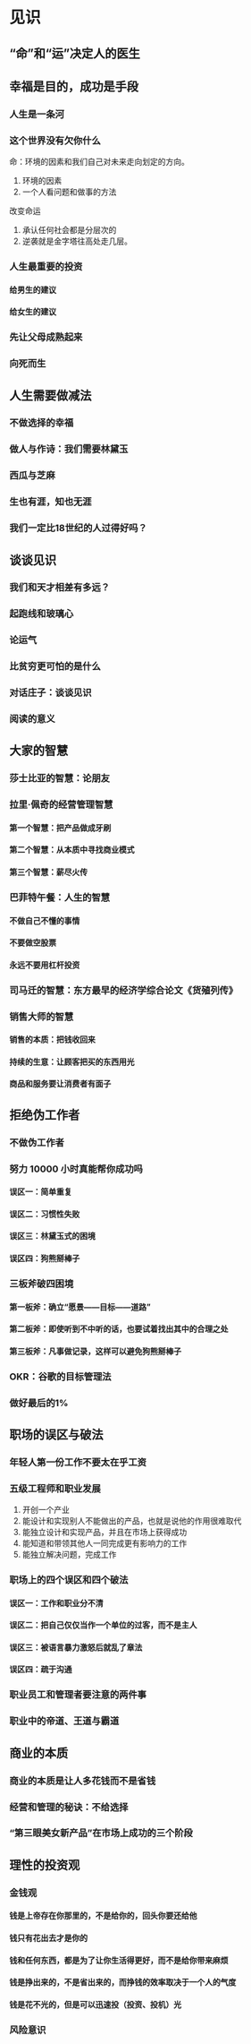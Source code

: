 # 见识

## “命”和“运”决定人的医生

## 幸福是目的，成功是手段

### 人生是一条河

### 这个世界没有欠你什么
 命：环境的因素和我们自己对未来走向划定的方向。
 
 1. 环境的因素
 2. 一个人看问题和做事的方法

改变命运
1. 承认任何社会都是分层次的
2. 逆袭就是金字塔往高处走几层。

### 人生最重要的投资

#### 给男生的建议

#### 给女生的建议

### 先让父母成熟起来

### 向死而生

## 人生需要做减法

### 不做选择的幸福

### 做人与作诗：我们需要林黛玉
 
### 西瓜与芝麻

### 生也有涯，知也无涯

### 我们一定比18世纪的人过得好吗？

## 谈谈见识

### 我们和天才相差有多远？

### 起跑线和玻璃心

### 论运气

### 比贫穷更可怕的是什么

### 对话庄子：谈谈见识

### 阅读的意义

## 大家的智慧

### 莎士比亚的智慧：论朋友

### 拉里·佩奇的经营管理智慧

#### 第一个智慧：把产品做成牙刷

#### 第二个智慧：从本质中寻找商业模式

#### 第三个智慧：薪尽火传

### 巴菲特午餐：人生的智慧

#### 不做自己不懂的事情

#### 不要做空股票

#### 永远不要用杠杆投资

### 司马迁的智慧：东方最早的经济学综合论文《货殖列传》

### 销售大师的智慧

#### 销售的本质：把钱收回来

#### 持续的生意：让顾客把买的东西用光

#### 商品和服务要让消费者有面子

## 拒绝伪工作者

### 不做伪工作者

### 努力 10000 小时真能帮你成功吗

#### 误区一：简单重复

#### 误区二：习惯性失败

#### 误区三：林黛玉式的困境

#### 误区四：狗熊掰棒子

### 三板斧破四困境

#### 第一板斧：确立“愿景——目标——道路”

#### 第二板斧：即使听到不中听的话，也要试着找出其中的合理之处

#### 第三板斧：凡事做记录，这样可以避免狗熊掰棒子

### OKR：谷歌的目标管理法

### 做好最后的1%

## 职场的误区与破法

### 年轻人第一份工作不要太在乎工资

### 五级工程师和职业发展

1. 开创一个产业
2. 能设计和实现别人不能做出的产品，也就是说他的作用很难取代
3. 能独立设计和实现产品，并且在市场上获得成功
4. 能知道和带领其他人一同完成更有影响力的工作
5. 能独立解决问题，完成工作

### 职场上的四个误区和四个破法

#### 误区一：工作和职业分不清

#### 误区二：把自己仅仅当作一个单位的过客，而不是主人

#### 误区三：被语言暴力激怒后就乱了章法

#### 误区四：疏于沟通

### 职业员工和管理者要注意的两件事

### 职业中的帝道、王道与霸道

## 商业的本质

### 商业的本质是让人多花钱而不是省钱

### 经营和管理的秘诀：不给选择

### “第三眼美女新产品”在市场上成功的三个阶段

## 理性的投资观

### 金钱观

#### 钱是上帝存在你那里的，不是给你的，回头你要还给他

#### 钱只有花出去才是你的

#### 钱和任何东西，都是为了让你生活得更好，而不是给你带来麻烦

#### 钱是挣出来的，不是省出来的，而挣钱的效率取决于一个人的气度

#### 钱是花不光的，但是可以迅速投（投资、投机）光

### 风险意识

